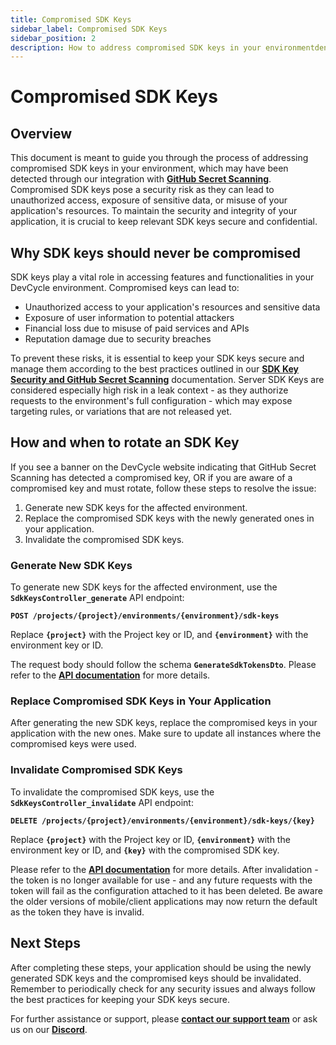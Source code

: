 ```yaml
---
title: Compromised SDK Keys
sidebar_label: Compromised SDK Keys
sidebar_position: 2
description: How to address compromised SDK keys in your environmentden
---
```


# **Compromised SDK Keys**

## **Overview**

This document is meant to guide you through the process of addressing compromised SDK keys in your environment, which may have been detected through our integration with **[GitHub Secret Scanning](/best-practices/security/api-keys-secret-scanning)**. Compromised SDK keys pose a security risk as they can lead to unauthorized access, exposure of sensitive data, or misuse of your application's resources. To maintain the security and integrity of your application, it is crucial to keep relevant SDK keys secure and confidential.
## **Why SDK keys should never be compromised**

SDK keys play a vital role in accessing features and functionalities in your DevCycle environment. Compromised keys can lead to:

- Unauthorized access to your application's resources and sensitive data
- Exposure of user information to potential attackers
- Financial loss due to misuse of paid services and APIs
- Reputation damage due to security breaches

To prevent these risks, it is essential to keep your SDK keys secure and manage them according to the best practices outlined in our **[SDK Key Security and GitHub Secret Scanning](/best-practices/security/api-keys-secret-scanning)** documentation.
Server SDK Keys are considered especially high risk in a leak context - as they authorize requests to the environment's full configuration - which may expose targeting rules, or variations that are not released yet.

## **How and when to rotate an SDK Key**

If you see a banner on the DevCycle website indicating that GitHub Secret Scanning has detected a compromised key, OR if you are aware of a compromised key and must rotate, follow these steps to resolve the issue:

1. Generate new SDK keys for the affected environment.
2. Replace the compromised SDK keys with the newly generated ones in your application.
3. Invalidate the compromised SDK keys.

### **Generate New SDK Keys**

To generate new SDK keys for the affected environment, use the **`SdkKeysController_generate`** API endpoint:

**`POST /projects/{project}/environments/{environment}/sdk-keys`**

Replace **`{project}`** with the Project key or ID, and **`{environment}`** with the environment key or ID.

The request body should follow the schema **`GenerateSdkTokensDto`**. Please refer to the **[API documentation](/management-api/#tag/Environments/operation/SdkKeysController_generate)** for more details.

### **Replace Compromised SDK Keys in Your Application**

After generating the new SDK keys, replace the compromised keys in your application with the new ones. Make sure to update all instances where the compromised keys were used.

### **Invalidate Compromised SDK Keys**

To invalidate the compromised SDK keys, use the **`SdkKeysController_invalidate`** API endpoint:

**`DELETE /projects/{project}/environments/{environment}/sdk-keys/{key}`**

Replace **`{project}`** with the Project key or ID, **`{environment}`** with the environment key or ID, and **`{key}`** with the compromised SDK key.

Please refer to the **[API documentation](/management-api/#tag/Environments/operation/SdkKeysController_invalidate)** for more details.
After invalidation - the token is no longer available for use - and any future requests with the token will fail as the configuration attached to it has been deleted. Be aware the older versions of mobile/client applications may now return the default as the token they have is invalid.


## **Next Steps**

After completing these steps, your application should be using the newly generated SDK keys and the compromised keys should be invalidated. Remember to periodically check for any security issues and always follow the best practices for keeping your SDK keys secure.


For further assistance or support, please **[contact our support team](mailto:support@devcycle.com)** or ask us on our **[Discord](https://discord.gg/pKK4fJgGxG)**.